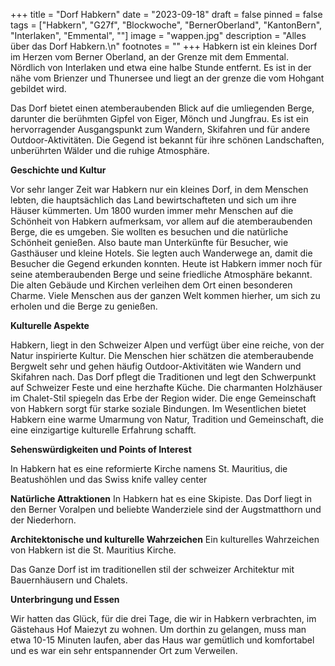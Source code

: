 +++
title = "Dorf Habkern"
date = "2023-09-18"
draft = false
pinned = false
tags = ["Habkern", "G27f", "Blockwoche", "BernerOberland", "KantonBern", "Interlaken", "Emmental", ""]
image = "wappen.jpg"
description = "Alles über das Dorf Habkern.\n"
footnotes = ""
+++
Habkern ist ein kleines Dorf im Herzen vom Berner Oberland, an der Grenze mit dem Emmental. Nördlich von Interlaken und etwa eine halbe Stunde entfernt. Es ist in der nähe vom Brienzer und Thunersee und liegt an der grenze die vom Hohgant gebildet wird.

Das Dorf bietet einen atemberaubenden Blick auf die umliegenden Berge, darunter die berühmten Gipfel von Eiger, Mönch und Jungfrau. Es ist ein hervorragender Ausgangspunkt zum Wandern, Skifahren und für andere Outdoor-Aktivitäten. Die Gegend ist bekannt für ihre schönen Landschaften, unberührten Wälder und die ruhige Atmosphäre.

**Geschichte und Kultur**

Vor sehr langer Zeit war Habkern nur ein kleines Dorf, in dem Menschen lebten, die hauptsächlich das Land bewirtschafteten und sich um ihre Häuser kümmerten.
Um 1800 wurden immer mehr Menschen auf die Schönheit von Habkern aufmerksam, vor allem auf die atemberaubenden Berge, die es umgeben. Sie wollten es besuchen und die natürliche Schönheit genießen.
Also baute man Unterkünfte für Besucher, wie Gasthäuser und kleine Hotels. Sie legten auch Wanderwege an, damit die Besucher die Gegend erkunden konnten.
Heute ist Habkern immer noch für seine atemberaubenden Berge und seine friedliche Atmosphäre bekannt. Die alten Gebäude und Kirchen verleihen dem Ort einen besonderen Charme. Viele Menschen aus der ganzen Welt kommen hierher, um sich zu erholen und die Berge zu genießen.

**Kulturelle Aspekte**

Habkern, liegt in den Schweizer Alpen und verfügt über eine reiche, von der Natur inspirierte Kultur. Die Menschen hier schätzen die atemberaubende Bergwelt sehr und gehen häufig Outdoor-Aktivitäten wie Wandern und Skifahren nach.
Das Dorf pflegt die Traditionen und legt den Schwerpunkt auf Schweizer Feste und eine herzhafte Küche. Die charmanten Holzhäuser im Chalet-Stil spiegeln das Erbe der Region wider.
Die enge Gemeinschaft von Habkern sorgt für starke soziale Bindungen. Im Wesentlichen bietet Habkern eine warme Umarmung von Natur, Tradition und Gemeinschaft, die eine einzigartige kulturelle Erfahrung schafft.

**Sehenswürdigkeiten und Points of Interest**

In Habkern hat es eine reformierte Kirche namens St. Mauritius, die Beatushöhlen und das Swiss knife valley center

**Natürliche Attraktionen**
In Habkern hat es eine Skipiste. Das Dorf liegt in den Berner Voralpen und beliebte Wanderziele sind der Augstmatthorn und der Niederhorn.

**Architektonische und kulturelle Wahrzeichen**
Ein kulturelles Wahrzeichen von Habkern ist die St. Mauritius Kirche.

Das Ganze Dorf ist im traditionellen stil der schweizer Architektur mit Bauernhäusern und Chalets.

**Unterbringung und Essen**

Wir hatten das Glück, für die drei Tage, die wir in Habkern verbrachten, im Gästehaus Hof Maiezyt zu wohnen. Um dorthin zu gelangen, muss man etwa 10-15 Minuten laufen, aber das Haus war gemütlich und komfortabel und es war ein sehr entspannender Ort zum Verweilen.